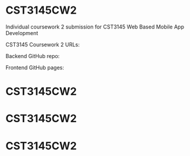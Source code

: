 # CST3145CW2
Individual coursework 2 submission for CST3145 Web Based Mobile App Development

CST3145 Coursework 2 URLs:

Backend GitHub repo:

Frontend GitHub pages:

# CST3145CW2
# CST3145CW2
# CST3145CW2
